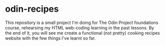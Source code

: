 # odin-recipes

This repository is a small project I'm doing for The Odin Project foundations course, rehearsing my HTML web-coding learning in the past lessons. By the end of it, you will see me create a functional (not pretty) cooking recipes website with the few things I've learnt so far.